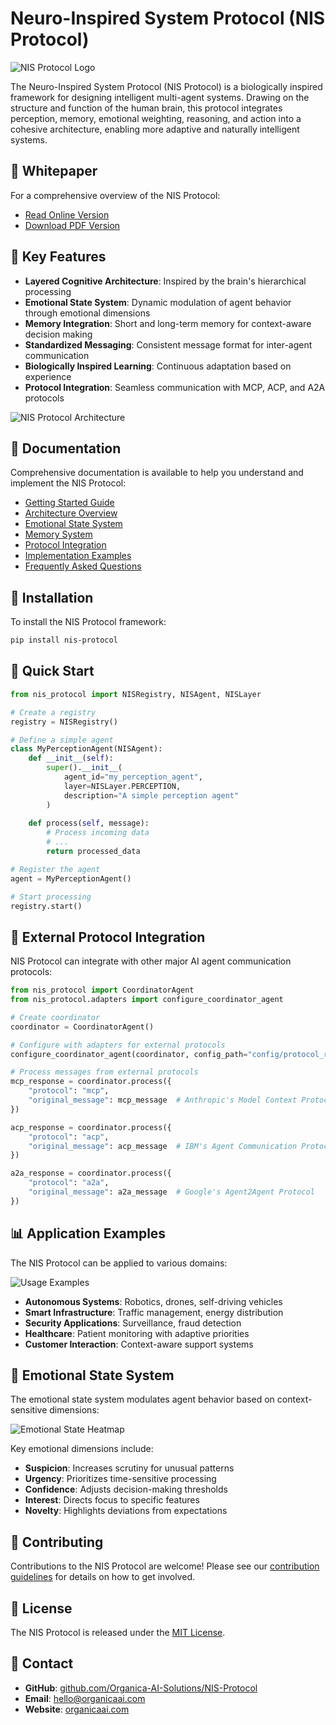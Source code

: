 # Neuro-Inspired System Protocol (NIS Protocol)

![NIS Protocol Logo](assets/images/nis-protocol-logo.png)

The Neuro-Inspired System Protocol (NIS Protocol) is a biologically inspired framework for designing intelligent multi-agent systems. Drawing on the structure and function of the human brain, this protocol integrates perception, memory, emotional weighting, reasoning, and action into a cohesive architecture, enabling more adaptive and naturally intelligent systems.

## 📄 Whitepaper

For a comprehensive overview of the NIS Protocol:

- [Read Online Version](docs/NIS_Protocol_Whitepaper.html)
- [Download PDF Version](docs/finalwhitepaper.pdf)

## 🧠 Key Features

- **Layered Cognitive Architecture**: Inspired by the brain's hierarchical processing
- **Emotional State System**: Dynamic modulation of agent behavior through emotional dimensions
- **Memory Integration**: Short and long-term memory for context-aware decision making
- **Standardized Messaging**: Consistent message format for inter-agent communication
- **Biologically Inspired Learning**: Continuous adaptation based on experience
- **Protocol Integration**: Seamless communication with MCP, ACP, and A2A protocols

![NIS Protocol Architecture](assets/images/diagram.png)

## 📖 Documentation

Comprehensive documentation is available to help you understand and implement the NIS Protocol:

- [Getting Started Guide](getting_started/index.html)
- [Architecture Overview](architecture/index.html)
- [Emotional State System](emotional_state/index.html)
- [Memory System](memory_system/index.html)
- [Protocol Integration](src/adapters/README.md)
- [Implementation Examples](examples/index.html)
- [Frequently Asked Questions](docs/faq.html)

## 🔧 Installation

To install the NIS Protocol framework:

```bash
pip install nis-protocol
```

## 🚀 Quick Start

```python
from nis_protocol import NISRegistry, NISAgent, NISLayer

# Create a registry
registry = NISRegistry()

# Define a simple agent
class MyPerceptionAgent(NISAgent):
    def __init__(self):
        super().__init__(
            agent_id="my_perception_agent",
            layer=NISLayer.PERCEPTION,
            description="A simple perception agent"
        )
    
    def process(self, message):
        # Process incoming data
        # ...
        return processed_data

# Register the agent
agent = MyPerceptionAgent()

# Start processing
registry.start()
```

## 🔄 External Protocol Integration

NIS Protocol can integrate with other major AI agent communication protocols:

```python
from nis_protocol import CoordinatorAgent
from nis_protocol.adapters import configure_coordinator_agent

# Create coordinator
coordinator = CoordinatorAgent()

# Configure with adapters for external protocols
configure_coordinator_agent(coordinator, config_path="config/protocol_routing.json")

# Process messages from external protocols
mcp_response = coordinator.process({
    "protocol": "mcp",
    "original_message": mcp_message  # Anthropic's Model Context Protocol
})

acp_response = coordinator.process({
    "protocol": "acp",
    "original_message": acp_message  # IBM's Agent Communication Protocol
})

a2a_response = coordinator.process({
    "protocol": "a2a",
    "original_message": a2a_message  # Google's Agent2Agent Protocol
})
```

## 📊 Application Examples

The NIS Protocol can be applied to various domains:

![Usage Examples](assets/images/usesExamples.png)

- **Autonomous Systems**: Robotics, drones, self-driving vehicles
- **Smart Infrastructure**: Traffic management, energy distribution
- **Security Applications**: Surveillance, fraud detection
- **Healthcare**: Patient monitoring with adaptive priorities
- **Customer Interaction**: Context-aware support systems

## 🌟 Emotional State System

The emotional state system modulates agent behavior based on context-sensitive dimensions:

![Emotional State Heatmap](assets/images/heatmap.png)

Key emotional dimensions include:
- **Suspicion**: Increases scrutiny for unusual patterns
- **Urgency**: Prioritizes time-sensitive processing
- **Confidence**: Adjusts decision-making thresholds
- **Interest**: Directs focus to specific features
- **Novelty**: Highlights deviations from expectations

## 🤝 Contributing

Contributions to the NIS Protocol are welcome! Please see our [contribution guidelines](CONTRIBUTING.md) for details on how to get involved.

## 📝 License

The NIS Protocol is released under the [MIT License](LICENSE).

## 🔗 Contact

- **GitHub**: [github.com/Organica-AI-Solutions/NIS-Protocol](https://github.com/Organica-AI-Solutions/NIS-Protocol)
- **Email**: hello@organicaai.com
- **Website**: [organicaai.com](https://organicaai.com) 
